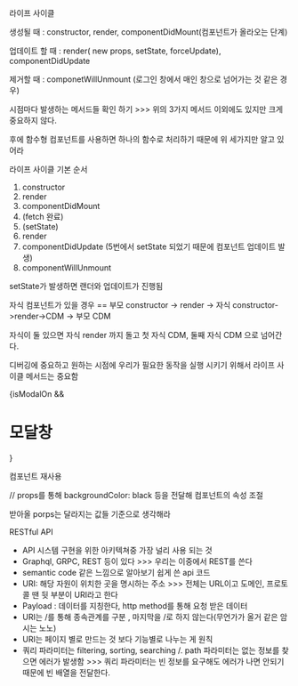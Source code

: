 라이프 사이클



생성될 때 : constructor, render, componentDidMount(컴포넌트가 올라오는 단계)

업데이트 할 때 : render( new props, setState, forceUpdate), componentDidUpdate

제거할 때 : componetWillUnmount (로그인 창에서 매인 창으로 넘어가는 것 같은 경우)



시점마다 발생하는 메서드들 확인 하기 >>> 위의 3가지 메서드 이외에도 있지만 크게 중요하지 않다.

후에 함수형 컴포넌트를 사용하면 하나의 함수로 처리하기 때문에 위 세가지만 알고 있어라



라이프 사이클 기본 순서

1. constructor
2. render
3. componentDidMount
4. (fetch 완료)
5. (setState)
6. render
7. componentDidUpdate (5번에서 setState 되었기 때문에 컴포넌트 업데이트 발생)
8. componentWillUnmount



setState가 발생하면 랜더와 업데이트가 진행됨

자식 컴포넌트가 있을 경우 == 부모 constructor -> render -> 자식 constructor->render->CDM -> 부모 CDM



자식이 둘 있으면 자식 render 까지 돌고 첫 자식 CDM, 둘째 자식 CDM 으로 넘어간다.



디버깅에 중요하고 원하는 시점에 우리가 필요한 동작을 실행 시키기 위해서 라이프 사이클 메서드는 중요함



{isModalOn && <h1>모달창</h1>}





컴포넌트 재사용

// props를 통해 backgroundColor: black 등을 전달해 컴포넌트의 속성 조절



받아올 porps는 달라지는 값들 기준으로 생각해라





RESTful API

- API 시스템 구현을 위한 아키텍쳐중 가장 널리 사용 되는 것
- Graphql, GRPC, REST 등이 있다 >>> 우리는 이중에서 REST를 쓴다
- semantic code 같은 느낌으로 알아보기 쉽게 쓴 api 코드
- URI: 해당 자원이 위치한 곳을 명시하는 주소 >>> 전체는 URL이고 도메인, 프로토콜 땐 뒷 부분이 URI라고 한다
- Payload : 데이터를 지칭한다, http method를 통해 요청 받은 데이터
- URI는 /를 통해 종속관계를 구분 , 마지막을 /로 하지 않는다(무언가가 올거 같은 암시는 노노)
- URI는 페이지 별로 만드는 것 보다 기능별로 나누는 게 원칙
- 쿼리 파라미터는 filtering, sorting, searching /. path 파라미터는 없는 정보를 찾으면 에러가 발생함 >>> 쿼리 파라미터는 빈 정보를 요구해도 에러가 나면 안되기 때문에 빈 배열을 전달한다.

